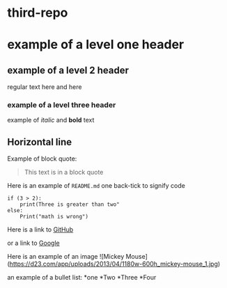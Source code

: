 # third-repo
# example of a level one header
## example of a level 2 header
regular text here
and here
### example of a level three header

example of *italic* and **bold** text

Horizontal line
---

Example of block quote:
> This text is in a block quote

Here is an example of `README.md` one back-tick to signify code

```
if (3 > 2):
    print(Three is greater than two"
else:
    Print("math is wrong")
```
Here is a link to [GitHub](https://github.com)

or a link to [Google](https;//www.google.com)

Here is an example of an image
![Mickey Mouse] (https://d23.com/app/uploads/2013/04/1180w-600h_mickey-mouse_1.jpg)

an example of a bullet list:
*one
*Two
*Three
*Four


